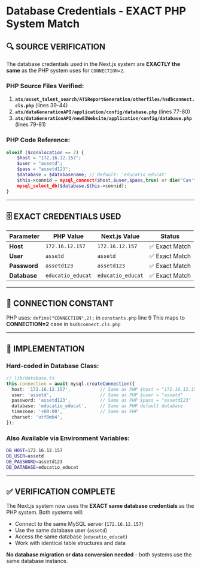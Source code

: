 # Database Credentials - EXACT PHP System Match

## 🔍 **SOURCE VERIFICATION**

The database credentials used in the Next.js system are **EXACTLY the same** as the PHP system uses for `CONNECTION=2`.

### **PHP Source Files Verified:**
1. **`ats/asset_talent_search/ATSReportGeneration/otherfiles/hsdbconnect.cls.php`** (lines 39-44)
2. **`ats/dataGenerationAPI/application/config/database.php`** (lines 77-80)
3. **`ats/dataGenerationAPI/newEIWebsite/application/config/database.php`** (lines 79-81)

### **PHP Code Reference:**
```php
elseif ($connlocation == 2) {
    $host = "172.16.12.157";
    $user = "assetd";
    $pass = "assetd123";
    $database = $databasename; // Default: 'educatio_educat'
    $this->connid = mysql_connect($host,$user,$pass,true) or die("Can't Connect To MySQL Server");
    mysql_select_db($database,$this->connid);
}
```

---

## 🗄️ **EXACT CREDENTIALS USED**

| Parameter | PHP Value | Next.js Value | Status |
|-----------|-----------|---------------|---------|
| **Host** | `172.16.12.157` | `172.16.12.157` | ✅ Exact Match |
| **User** | `assetd` | `assetd` | ✅ Exact Match |
| **Password** | `assetd123` | `assetd123` | ✅ Exact Match |
| **Database** | `educatio_educat` | `educatio_educat` | ✅ Exact Match |

---

## 🔧 **CONNECTION CONSTANT**

PHP uses: `define("CONNECTION",2);` in `constants.php` line 9
This maps to **CONNECTION=2** case in `hsdbconnect.cls.php`

---

## 🎯 **IMPLEMENTATION**

### **Hard-coded in Database Class:**
```typescript
// lib/database.ts
this.connection = await mysql.createConnection({
  host: '172.16.12.157',           // Same as PHP $host = "172.16.12.157"
  user: 'assetd',                  // Same as PHP $user = "assetd"
  password: 'assetd123',           // Same as PHP $pass = "assetd123"
  database: 'educatio_educat',     // Same as PHP default database
  timezone: '+00:00',              // Same as PHP
  charset: 'utf8mb4',
});
```

### **Also Available via Environment Variables:**
```bash
DB_HOST=172.16.12.157
DB_USER=assetd
DB_PASSWORD=assetd123
DB_DATABASE=educatio_educat
```

---

## ✅ **VERIFICATION COMPLETE**

The Next.js system now uses the **EXACT same database credentials** as the PHP system. Both systems will:
- Connect to the same MySQL server (`172.16.12.157`)
- Use the same database user (`assetd`)
- Access the same database (`educatio_educat`)
- Work with identical table structures and data

**No database migration or data conversion needed** - both systems use the same database instance.